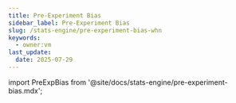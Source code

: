 ```yaml
---
title: Pre-Experiment Bias
sidebar_label: Pre-Experiment Bias
slug: /stats-engine/pre-experiment-bias-whn
keywords:
  - owner:vm
last_update:
  date: 2025-07-29
---
```


import PreExpBias from '@site/docs/stats-engine/pre-experiment-bias.mdx';

<PreExpBias />